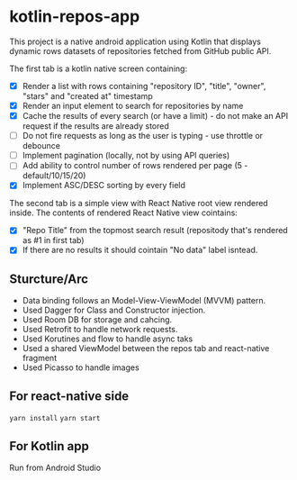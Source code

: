 # kotlin-repos-app

This project is a native android application using Kotlin that displays dynamic rows datasets of repositories fetched from GitHub public API.


The first tab is a kotlin native screen containing:

 - [x] Render a list with rows containing "repository ID", "title", "owner", "stars" and "created at" timestamp
 - [x] Render an input element to search for repositories by name
 - [x] Cache the results of every search (or have a limit) - do not make an API request if the results are already stored
 - [ ] Do not fire requests as long as the user is typing - use throttle or debounce
 - [ ] Implement pagination (locally, not by using API queries)
 - [ ] Add ability to control number of rows rendered per page (5 - default/10/15/20)
 - [x] Implement ASC/DESC sorting by every field
 
The second tab is a simple view with React Native root view rendered inside.
The contents of rendered React Native view cointains:

- [x] "Repo Title" from the topmost search result (repositody that's rendered as #1 in first tab)
- [x] If there are no results it should cointain "No data" label isntead.

## Sturcture/Arc
- Data binding follows an Model-View-ViewModel (MVVM) pattern.
- Used Dagger for Class and Constructor injection.
- Used Room DB for storage and cahcing.
- Used Retrofit to handle network requests.
- Used Korutines and flow to handle async taks
- Used a shared ViewModel between the repos tab and react-native fragment
- Used Picasso to handle images


## For react-native side

`yarn install`
`yarn start` 

## For Kotlin app
Run from Android Studio
